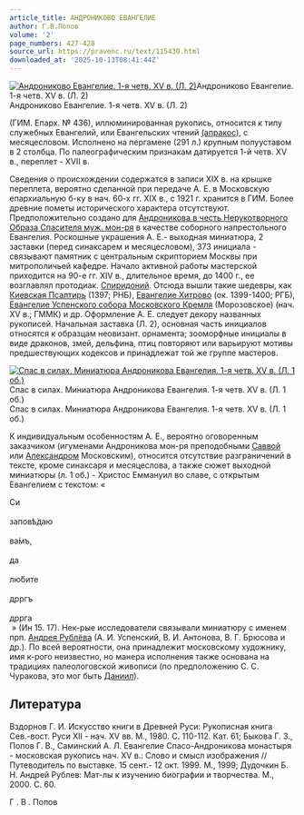 ```yaml
---
article_title: АНДРОНИКОВО ЕВАНГЕЛИЕ
author: Г.В.Попов
volume: '2'
page_numbers: 427-428
source_url: https://pravenc.ru/text/115430.html
downloaded_at: '2025-10-13T08:41:44Z'
---
```


[![Андрониково Евангелие. 1-я четв. XV в. (Л. 2)](https://pravenc.ru/data/886/447/1234/i200.jpg "Кликните для увеличения картинки")](https://pravenc.ru/data/886/447/1234/i400.jpg)Андрониково Евангелие. 1-я четв. XV в. (Л. 2)  
Андрониково Евангелие. 1-я четв. XV в. (Л. 2)

(ГИМ. Епарх. № 436), иллюминированная рукопись, относится к типу служебных Евангелий, или Евангельских чтений [(апракос),](<https://pravenc.ru/text/(апракос) .html>) с месяцесловом. Исполнено на пергамене (291 л.) крупным полууставом в 2 столбца. По палеографическим признакам датируется 1-й четв. XV в., переплет - XVII в.

Сведения о происхождении содержатся в записи XIX в. на крышке переплета, вероятно сделанной при передаче А. Е. в Московскую епархиальную б-ку в нач. 60-х гг. XIX в., с 1921 г. хранится в ГИМ. Более древние пометы исторического характера отсутствуют. Предположительно создано для [Андроникова в честь Нерукотворного Образа Спасителя муж. мон-ря](<https://pravenc.ru/text/АНДРОНИКОВ В ЧЕСТЬ НЕРУКОТВОРНОГО ОБРАЗА СПАСИТЕЛЯ МУЖСКОЙ МОНАСТЫРЬ.html>) в качестве соборного напрестольного Евангелия. Роскошные украшения А. Е.- выходная миниатюра, 2 заставки (перед синаксарем и месяцесловом), 373 инициала - связывают памятник с центральным скрипторием Москвы при митрополичьей кафедре. Начало активной работы мастерской приходится на 90-е гг. XIV в., длительное время, до 1400 г., ее возглавлял протодиак. [Спиридоний](https://pravenc.ru/text/Спиридоний.html). Отсюда вышли такие шедевры, как [Киевская Псалтирь](<https://pravenc.ru/text/Киевская Псалтирь.html>) (1397; РНБ), [Евангелие Хитрово](<https://pravenc.ru/text/Евангелие Хитрово.html>) (ок. 1399-1400; РГБ), [Евангелие Успенского собора Московского Кремля](<https://pravenc.ru/text/Евангелие Успенского собора Московского Кремля.html>) (Морозовское) (нач. XV в.; ГММК) и др. Оформление А. Е. следует декору названных рукописей. Начальная заставка (Л. 2), основная часть инициалов относятся к образцам неовизант. орнамента; зооморфные инициалы в виде драконов, змей, дельфина, птиц повторяют или варьируют мотивы предшествующих кодексов и принадлежат той же группе мастеров.

[![Спас в силах. Миниатюра Андроникова Евангелия. 1-я четв. XV в. (Л. 1 об.)](https://pravenc.ru/data/383/448/1234/i200.jpg "Кликните для увеличения картинки")](https://pravenc.ru/data/383/448/1234/i400.jpg)Спас в силах. Миниатюра Андроникова Евангелия. 1-я четв. XV в. (Л. 1 об.)  
Спас в силах. Миниатюра Андроникова Евангелия. 1-я четв. XV в. (Л. 1 об.)

К индивидуальным особенностям А. Е., вероятно оговоренным заказчиком (игуменами Андроникова мон-ря преподобными [Саввой](https://pravenc.ru/text/Саввой.html) или [Александром](https://pravenc.ru/text/Александр.html) Московским), относится отсутствие разграничений в тексте, кроме синаксаря и месяцеслова, а также сюжет выходной миниатюры (л. 1 об.) - Христос Еммануил во славе, с открытым Евангелием с текстом: «<div class="cu">Си</div> <div class="cu">заповѣ́даю</div> <div class="cu">ва́мъ,</div> <div class="cu">да</div> <div class="cu">лю́бите</div> <div class="cu">дрpгъ</div> <div class="cu">дрpга</div> » (Ин 15. 17). Нек-рые исследователи связывали миниатюру с именем прп. [Андрея Рублёва](<https://pravenc.ru/text/Андрей Рублёв.html>) (А. И. Успенский, В. И. Антонова, В. Г. Брюсова и др.). По всей вероятности, она принадлежит московскому художнику, имя к-рого неизвестно, но манера исполнения также основана на традициях палеологовской живописи (по предположению С. С. Чуракова, это мог быть [Даниил](https://pravenc.ru/text/Даниил.html)).

## Литература

Вздорнов Г. И. Искусство книги в Древней Руси: Рукописная книга Сев.-вост. Руси XII - нач. XV вв. М., 1980. С. 110-112. Кат. 61; Быкова Г. З., Попов Г. В., Саминский А. Л. Евангелие Спасо-Андроникова монастыря - московская рукопись нач. XV в.: Слово и смысл изображения // Путеводитель по выставке. 15 сент.- 12 окт. 1999. М., 1999; Дудочкин Б. Н. Андрей Рублев: Мат-лы к изучению биографии и творчества. М., 2000. С. 60.

Г .  В .  Попов

